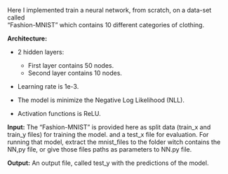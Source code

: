 Here I implemented train a neural network, from scratch, on a data-set called  
“Fashion-MNIST” which contains 10 different categories of clothing.  

**Architecture:**
* 2 hidden layers:
	 - First layer contains 50 nodes.
	 - Second layer contains 10 nodes.

* Learning rate is 1e-3.
* The model is minimize the Negative Log Likelihood (NLL).
* Activation functions is ReLU.

**Input:**
The “Fashion-MNIST” is provided here as split data (train_x and train_y files) for training the model. and a test_x file for evaluation.
For running that model, extract the mnist_files to the folder witch contains the NN,py file, or give those files paths as parameters to NN.py file.

**Output:**
An output file, called test_y with the predictions of the model.